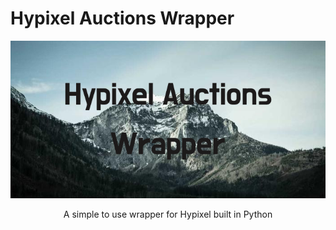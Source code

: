 # Hypixel Auctions Wrapper

<div style="text-align: center;">

![text](https://github.com/Ongenix/Hypixel-Auctions-Wrapper/blob/main/Hypixel_Auctions_Wrapper.png?raw=true "Banner")

A simple to use wrapper for Hypixel built in Python

</div>
